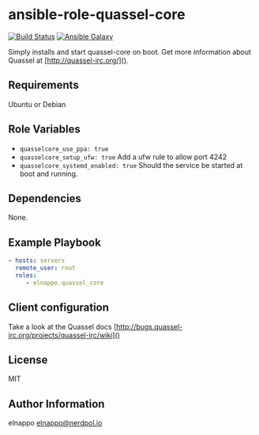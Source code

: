 # ansible-role-quassel-core
[![Build Status](https://travis-ci.org/elnappo/ansible-role-quassel-core.svg)](https://travis-ci.org/elnappo/ansible-role-quassel-core) [![Ansible Galaxy](https://img.shields.io/badge/galaxy-elnappo.quassel--core-blue.svg?style=flat)](https://galaxy.ansible.com/elnappo/quassel-core/)

Simply installs and start quassel-core on boot. Get more information about Quassel at [http://quassel-irc.org/]().

## Requirements

Ubuntu or Debian

## Role Variables

* `quasselcore_use_ppa: true`
* `quasselcore_setup_ufw: true` Add a ufw rule to allow port 4242
* `quasselcore_systemd_enabled: true` Should the service be started at boot and running.

## Dependencies

None.

## Example Playbook

```yaml
- hosts: servers
  remote_user: root
  roles:
     - elnappo.quassel_core
```

## Client configuration

Take a look at the Quassel docs [http://bugs.quassel-irc.org/projects/quassel-irc/wiki]()

## License

MIT

## Author Information

elnappo <elnappo@nerdpol.io>
